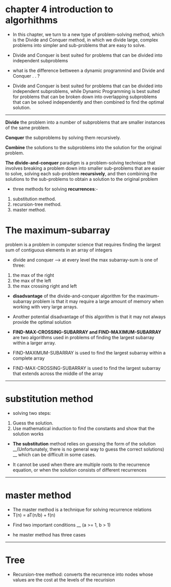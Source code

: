 # chapter 4 introduction to algorhithms

* In this chapter, we turn to a new type of problem-solving method, which is the Divide and Conquer method, in which we divide large, complex problems into simpler and sub-problems that are easy to solve.

* Divide and Conquer is best suited for problems that can be divided into independent subproblems
 
* what is the difference bettween a dynamic programmind and Divide and Conquer . . ? 

 * Divide and Conquer is best suited for problems that can be divided into independent subproblems, while Dynamic Programming is best suited for problems that can be broken down into overlapping subproblems that can be solved independently and then combined to find the optimal solution.
 -----------

**Divide** the problem into a number of subproblems that are smaller instances of the same problem.

**Conquer** the subproblems by solving them recursively.

**Combine** the solutions to the subproblems into the solution for the original problem.

**The divide-and-conquer** paradigm is a problem-solving technique that involves breaking a problem down into smaller sub-problems that are easier to solve, solving each sub-problem **recursively**, and then combining the solutions to the sub-problems to obtain a solution to the original problem

* three methods for solving **recurrences**:-

1) substitution method.
2) recursion-tree method.  
3) master method. 

# The maximum-subarray
 problem is a problem in computer science that requires finding the largest sum of contiguous elements in an array of integers

* divide and conquer --> at every level the max subarray-sum is one of three: 
1) the max of the right  
2) the max of the left  
3) the max crossing right and left

* **disadvantage** of the divide-and-conquer algorithm for the maximum-subarray problem is that it may require a large amount of memory when working with very large arrays.

* Another potential disadvantage  of this algorithm is that it may not always provide the optimal solution
* **FIND-MAX-CROSSING-SUBARRAY and FIND-MAXIMUM-SUBARRAY** are two algorithms used in problems of finding the largest subarray within a larger array.

* FIND-MAXIMUM-SUBARRAY is used to find the largest subarray within a complete array
* FIND-MAX-CROSSING-SUBARRAY is used to find the largest subarray that extends across the middle of the array

* ***
 # substitution method
 * solving two steps:
1. Guess the solution.
2. Use mathematical induction to find the constants and show that the solution works

* **The substitution** method relies on guessing the form of the solution __(Unfortunately, there is no general way to guess the correct solutions) __ which can be difficult in some cases.

- It cannot be used when there are multiple roots to the recurrence equation, or when the solution consists of different recurrences
****
# master method
* The master method is a technique for solving recurrence relations 
* T(n) = aT(n/b) + f(n)
- Find two important conditions __ (a >= 1, b > 1)

* he master method has three cases 
*****
# Tree
* Recursion-tree method: converts the recurrence into nodes whose values are the cost at the levels of the recurision
